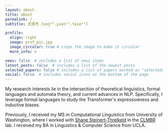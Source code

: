 ```yaml
---
layout: about
title: about
permalink: /
subtitle: 王顺杰 [ʋɑŋ³⁵.ʂuɤn⁵¹.tɕie³⁵]

profile:
  align: right
  image: prof_pic.jpg
  image_circular: true # crops the image to make it circular
  more_info: >

news: false  # includes a list of news items
latest_posts: false  # includes a list of the newest posts
selected_papers: false # includes a list of papers marked as "selected={true}"
social: false  # includes social icons at the bottom of the page
---
```


My research interests lie in the intersection of theoretical linguistics, formal languages and automata theory, and current advances in NLP. Specifically, I leverage formal languages to study the Transformer's expressiveness and inductive biases.

Previously, I received my MS in Computational Linguistics from University of Washington, where I worked with [Shane Steinert-Threlkeld](https://shane.st) in the [CLMBR](https://clmbr.shane.st) lab. I received my BA in Linguistics & Computer Science from UCLA.
